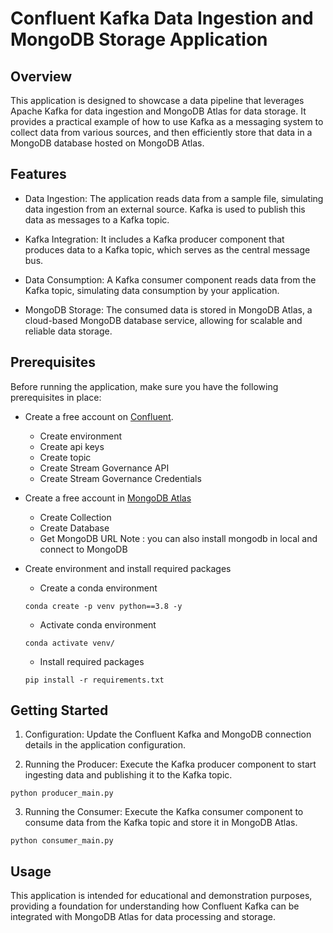 # Confluent Kafka Data Ingestion and MongoDB Storage Application

## Overview

This application is designed to showcase a data pipeline that leverages Apache Kafka for data ingestion and MongoDB Atlas for data storage. It provides a practical example of how to use Kafka as a messaging system to collect data from various sources, and then efficiently store that data in a MongoDB database hosted on MongoDB Atlas.

## Features

- Data Ingestion: The application reads data from a sample file, simulating data ingestion from an external source. Kafka is used to publish this data as messages to a Kafka topic.

- Kafka Integration: It includes a Kafka producer component that produces data to a Kafka topic, which serves as the central message bus.

- Data Consumption: A Kafka consumer component reads data from the Kafka topic, simulating data consumption by your application.

- MongoDB Storage: The consumed data is stored in MongoDB Atlas, a cloud-based MongoDB database service, allowing for scalable and reliable data storage.

## Prerequisites
Before running the application, make sure you have the following prerequisites in place:

- Create a free account on [Confluent](https://confluent.cloud/).
    - Create environment
    - Create api keys
    - Create topic
    - Create Stream Governance API
    - Create Stream Governance Credentials

- Create a free account in [MongoDB Atlas](https://cloud.mongodb.com)
    - Create Collection
    - Create Database
    - Get MongoDB URL
Note : you can also install mongodb in local and connect to MongoDB

- Create environment and install required packages

    -  Create a conda environment
    ```
    conda create -p venv python==3.8 -y
    ```

    - Activate conda environment
    ```
    conda activate venv/
    ```

    - Install required packages
    ```
    pip install -r requirements.txt
    ```

## Getting Started

1. Configuration: Update the Confluent Kafka and MongoDB connection details in the application configuration.

2. Running the Producer: Execute the Kafka producer component to start ingesting data and publishing it to the Kafka topic.
```
python producer_main.py
```

3. Running the Consumer: Execute the Kafka consumer component to consume data from the Kafka topic and store it in MongoDB Atlas.
```
python consumer_main.py
```

## Usage

This application is intended for educational and demonstration purposes, providing a foundation for understanding how Confluent Kafka can be integrated with MongoDB Atlas for data processing and storage.



